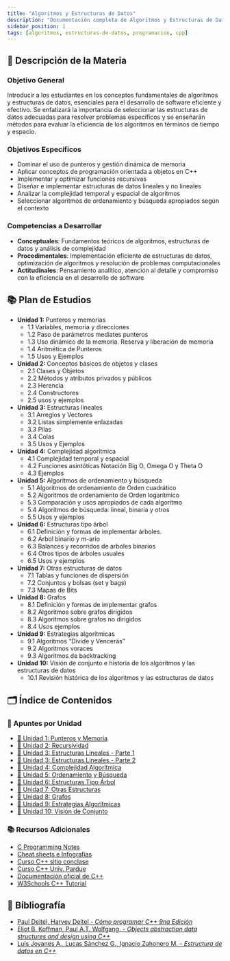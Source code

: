 ```yaml
---
title: "Algoritmos y Estructuras de Datos"
description: "Documentación completa de Algoritmos y Estructuras de Datos - Apuntes, trabajos prácticos, exámenes y recursos"
sidebar_position: 1
tags: [algoritmos, estructuras-de-datos, programacion, cpp]
---
```


## 📖 Descripción de la Materia

### Objetivo General

Introducir a los estudiantes en los conceptos fundamentales de algoritmos y estructuras de datos, esenciales para el desarrollo de software eficiente y efectivo. Se enfatizará la importancia de seleccionar las estructuras de datos adecuadas para resolver problemas específicos y se enseñarán métodos para evaluar la eficiencia de los algoritmos en términos de tiempo y espacio.

### Objetivos Específicos

- Dominar el uso de punteros y gestión dinámica de memoria
- Aplicar conceptos de programación orientada a objetos en C++
- Implementar y optimizar funciones recursivas
- Diseñar e implementar estructuras de datos lineales y no lineales
- Analizar la complejidad temporal y espacial de algoritmos
- Seleccionar algoritmos de ordenamiento y búsqueda apropiados según el contexto

### Competencias a Desarrollar

- **Conceptuales**: Fundamentos teóricos de algoritmos, estructuras de datos y análisis de complejidad
- **Procedimentales**: Implementación eficiente de estructuras de datos, optimización de algoritmos y resolución de problemas computacionales
- **Actitudinales**: Pensamiento analítico, atención al detalle y compromiso con la eficiencia en el desarrollo de software

## 📚 Plan de Estudios

- **Unidad 1:** Punteros y memorias
  - 1.1 Variables, memoria y direcciones
  - 1.2 Paso de parámetros mediates punteros
  - 1.3 Uso dinámico de la memoria. Reserva y liberación de memoria
  - 1.4 Aritmética de Punteros
  - 1.5 Usos y Ejemplos
- **Unidad 2:** Conceptos básicos de objetos y clases
  - 2.1 Clases y Objetos
  - 2.2 Métodos y atributos privados y públicos
  - 2.3 Herencia
  - 2.4 Constructores
  - 2.5 usos y ejemplos
- **Unidad 3:** Estructuras lineales
  - 3.1 Arreglos y Vectores
  - 3.2 Listas simplemente enlazadas
  - 3.3 Pilas
  - 3.4 Colas
  - 3.5 Usos y Ejemplos
- **Unidad 4:** Complejidad algorítmica
  - 4.1 Complejidad temporal y espacial
  - 4.2 Funciones asintóticas Notación Big O, Omega O y Theta O
  - 4.3 Ejemplos
- **Unidad 5:** Algoritmos de ordenamiento y búsqueda
  - 5.1 Algoritmos de ordenamiento de Orden cuadrático
  - 5.2 Algoritmos de ordenamiento de Orden logarítmico
  - 5.3 Comparación y usos apropiados de cada algoritmo
  - 5.4 Algoritmos de búsqueda: lineal, binaria y otros
  - 5.5 Usos y ejemplos
- **Unidad 6:** Estructuras tipo árbol
  - 6.1 Definición y formas de implementar árboles.
  - 6.2 Árbol binario y m-ario
  - 6.3 Balances y recorridos de arboles binarios
  - 6.4 Otros tipos de árboles usuales
  - 6.5 Usos y ejemplos
- **Unidad 7:** Otras estructuras de datos
  - 7.1 Tablas y funciones de dispersión
  - 7.2 Conjuntos y bolsas (set y bags)
  - 7.3 Mapas de Bits
- **Unidad 8:** Grafos
  - 8.1 Definición y formas de implementar grafos
  - 8.2 Algoritmos sobre grafos dirigidos
  - 8.3 Algoritmos sobre grafos no dirigidos
  - 8.4 Usos ejemplos
- **Unidad 9:** Estrategias algorítmicas
  - 9.1 Algoritmos “Divide y Vencerás”
  - 9.2 Algoritmos voraces
  - 9.3 Algoritmos de backtracking
- **Unidad 10:** Visión de conjunto e historia de los algoritmos y las estructuras de datos
  - 10.1 Revisión histórica de los algoritmos y las estructuras de datos

## 🗂️ Índice de Contenidos

### 📝 Apuntes por Unidad

- [📁 Unidad 1: Punteros y Memoria](./unidad-01.md)
- [📁 Unidad 2: Recursividad](./unidad-02.md)
- [📁 Unidad 3: Estructuras Lineales - Parte 1](./unidad-03-A.md)
- [📁 Unidad 3: Estructuras Lineales - Parte 2](./unidad-03-B.md)
- [📁 Unidad 4: Complejidad Algorítmica](./unidad-04.md)
- [📁 Unidad 5: Ordenamiento y Búsqueda](./unidad-05.md)
- [📁 Unidad 6: Estructuras Tipo Árbol](./unidad-06.md)
- [📁 Unidad 7: Otras Estructuras](./unidad-07.md)
- [📁 Unidad 8: Grafos](./unidad-08.md)
- [📁 Unidad 9: Estrategias Algorítmicas](./unidad-09.md)
- [📁 Unidad 10: Visión de Conjunto](./unidad-10.md)

### 📚 Recursos Adicionales

- [C Programming Notes](https://www.eskimo.com/~scs/cclass/notes)
- [Cheat sheets e Infografias](https://hackingcpp.com/cpp/cheat_sheets.html#hfold2a)
- [Curso C++ sitio conclase](https://conclase.net/c/curso/cap0#inicio)
- [Curso C++ Univ. Pardue](https://www.cs.purdue.edu/homes/bxd/CandC++)
- [Documentación oficial de C++](https://en.cppreference.com/w/)
- [W3Schools C++ Tutorial](https://www.w3schools.com/cpp/)

## 📖 Bibliografía

- [Paul Deitel, Harvey Deitel - *Cómo programar C++ 9na Edición*](https://res.cloudinary.com/dmwto06rn/raw/upload/v1759277830/pdfs/como-programar-cpp-9na-edicion-2014_compressed_sv0xlh.pdf)
- [Eliot B. Koffman, Paul A.T. Wolfgang. - *Objects abstraction data structures and design using C++*](https://res.cloudinary.com/dmwto06rn/raw/upload/v1759277844/pdfs/objects-abstraction-data-structures-anddesign-using-cpp_compressed_tvsunn.pdf)
- [Luis Joyanes A., Lucas Sánchez G., Ignacio Zahonero M. - *Estructura de datos en C++*](https://res.cloudinary.com/dmwto06rn/raw/upload/v1759277828/pdfs/estructura-de-datos-en-cpp_compressed_meofpk.pdf)
